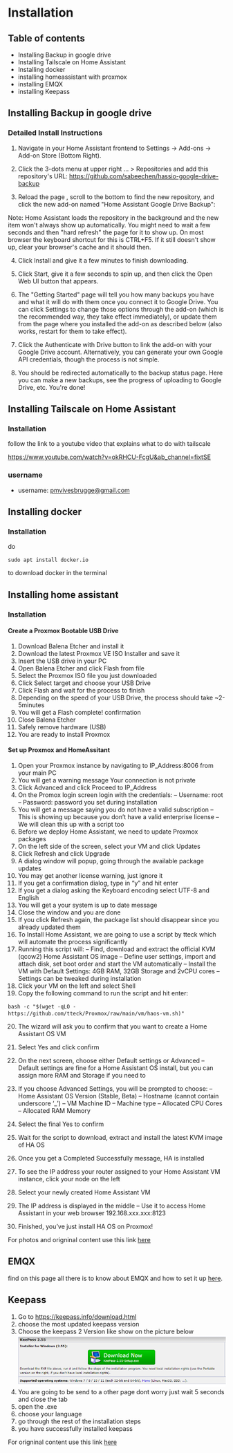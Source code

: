 # Installation

## Table of contents

 - Installing Backup in google drive 
 - Installing Tailscale on Home Assistant
 - Installing docker
 - installing homeassistant with proxmox
 - installing EMQX 
 - installing Keepass

## Installing Backup in google drive

### Detailed Install Instructions
1. Navigate in your Home Assistant frontend to Settings -> Add-ons -> Add-on Store (Bottom Right).

2. Click the 3-dots menu at upper right ... > Repositories and add this repository's URL: https://github.com/sabeechen/hassio-google-drive-backup


3. Reload the page , scroll to the bottom to find the new repository, and click the new add-on named "Home Assistant Google Drive Backup":


Note: Home Assistant loads the repository in the background and the new item won't always show up automatically. You might need to wait a few seconds and then "hard refresh" the page for it to show up. On most browser the keyboard shortcut for this is CTRL+F5. If it still doesn't show up, clear your browser's cache and it should then.

4. Click Install and give it a few minutes to finish downloading.

5. Click Start, give it a few seconds to spin up, and then click the Open Web UI button that appears.

6. The "Getting Started" page will tell you how many backups you have and what it will do with them once you connect it to Google Drive. You can click Settings to change those options through the add-on (which is the recommended way, they take effect immediately), or update them from the page where you installed the add-on as described below (also works, restart for them to take effect).

7. Click the Authenticate with Drive button to link the add-on with your Google Drive account. Alternatively, you can generate your own Google API credentials, though the process is not simple.

8. You should be redirected automatically to the backup status page. Here you can make a new backups, see the progress of uploading to Google Drive, etc. You're done!




## Installing Tailscale on Home Assistant

### Installation

follow the link to a youtube video that explains what to do with tailscale

https://www.youtube.com/watch?v=okRHCU-FcgU&ab_channel=fixtSE 

### username

- username: pmvivesbrugge@gmail.com 


## Installing docker

### Installation

do
```
sudo apt install docker.io
```
to download docker in the terminal

<todo-add-container>

## Installing home assistant

### Installation

#### Create a Proxmox Bootable USB Drive

1. Download Balena Etcher and install it
2. Download the latest Proxmox VE ISO Installer and save it
3. Insert the USB drive in your PC
4. Open Balena Etcher and click Flash from file
5. Select the Proxmox ISO file you just downloaded
6. Click Select target and choose your USB Drive
7. Click Flash and wait for the process to finish
8. Depending on the speed of your USB Drive, the process should take ~2-5minutes
9. You will get a Flash complete! confirmation
10. Close Balena Etcher
11. Safely remove hardware (USB)
12. You are ready to install Proxmox

#### Set up Proxmox and HomeAssitant

1. Open your Proxmox instance by navigating to IP_Address:8006 from your main PC
2. You will get a warning message Your connection is not private
3. Click Advanced and click Proceed to IP_Address
4. On the Promox login screen login with the credentials:
– Username: root
– Password: password you set during installation
5. You will get a message saying you do not have a valid subscription
– This is showing up because you don’t have a valid enterprise license
– We will clean this up with a script too
6. Before we deploy Home Assistant, we need to update Proxmox packages
7. On the left side of the screen, select your VM and click Updates
8. Click Refresh and click Upgrade
9. A dialog window will popup, going through the available package updates
10. You may get another license warning, just ignore it
11. If you get a confirmation dialog, type in “y” and hit enter
12. If you get a dialog asking the Keyboard encoding select UTF-8 and English
13. You will get a your system is up to date message
14. Close the window and you are done
15. If you click Refresh again, the package list should disappear since you already updated them
16. To Install Home Assistant, we are going to use a script by tteck which will automate the process significantly
17. Running this script will:
– Find, download and extract the official KVM (qcow2) Home Assistant OS image
– Define user settings, import and attach disk, set boot order and start the VM automatically
– Install the VM with Default Settings: 4GB RAM, 32GB Storage and 2vCPU cores
– Settings can be tweaked during installation
18. Click your VM on the left and select Shell
19. Copy the following command to run the script and hit enter:
```
bash -c "$(wget -qLO - https://github.com/tteck/Proxmox/raw/main/vm/haos-vm.sh)"
```
20. The wizard will ask you to confirm that you want to create a Home Assistant OS VM
21. Select Yes and click confirm
22. On the next screen, choose either Default settings or Advanced
– Default settings are fine for a Home Assistant OS install, but you can assign more RAM and Storage if you need to

23. If you choose Advanced Settings, you will be prompted to choose:
– Home Assistant OS Version (Stable, Beta)
– Hostname (cannot contain underscore ‘_’)
– VM Machine ID
– Machine type
– Allocated CPU Cores
– Allocated RAM Memory
24. Select the final Yes to confirm
25. Wait for the script to download, extract and install the latest KVM image of HA OS
26. Once you get a Completed Successfully message, HA is installed
27. To see the IP address your router assigned to your Home Assistant VM instance, click your node on the left
28. Select your newly created Home Assistant VM
29. The IP address is displayed in the middle
– Use it to access Home Assistant in your web browser 192.168.xxx.xxx:8123
30. Finished, you’ve just install HA OS on Proxmox!



For photos and origninal content use this link [here](https://smarthomescene.com/guides/how-to-install-home-assistant-on-proxmox-the-easy-way/)






## EMQX

find on this page all there is to know about EMQX and how to set it up [here](.\EMQX.md).




## Keepass 

1. Go to https://keepass.info/download.html 
2. choose the most updated keepass version 
3. Choose the keepass 2 Version like show on the picture below
![Alt text](img/keepass.PNG)
4. You are going to be send to a other page dont worry just wait 5 seconds and close the tab
5. open the .exe
6. choose your language
7. go through the rest of the installation steps
8. you have successfully installed keepass


For origninal content use this link [here](https://keepass.info/download.html)
